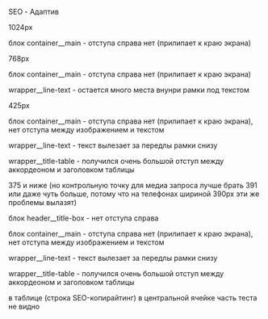 SEO - Адаптив


1024px

блок container__main - отступа справа нет (прилипает к краю экрана)


768px 

блок container__main - отступа справа нет (прилипает к краю экрана)

wrapper__line-text - остается много места внунри рамки под текстом


425px

блок container__main - отступа справа нет (прилипает к краю экрана), нет отступа между изображением и текстом

wrapper__line-text - текст вылезает за передлы рамки снизу

wrapper__title-table - получился очень большой отступ между аккордеоном и заголовком таблицы


375 и ниже (но контрольную точку для медиа запроса лучше брать 391 или даже чуть больше, потому что на телефонах шириной 390px эти же проблемы вылазят)

блок header__title-box - нет отступа справа

блок container__main - отступа справа нет (прилипает к краю экрана), нет отступа между изображением и текстом

wrapper__line-text - текст вылезает за передлы рамки снизу

wrapper__title-table - получился очень большой отступ между аккордеоном и заголовком таблицы

в таблице (строка SEO-копирайтинг) в центральной ячейке часть теста не видно 
